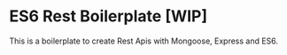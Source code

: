 # ES6 Rest Boilerplate [WIP]

This is a boilerplate to create Rest Apis with Mongoose, Express and ES6.

